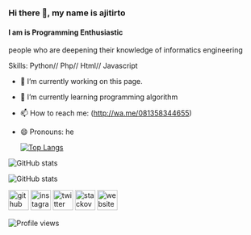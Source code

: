 ### Hi there 👋, my name is **ajitirto**
####  I am is Programming Enthusiastic
people who are deepening their knowledge of informatics engineering

Skills: Python// Php// Html// Javascript

- 🔭 I’m currently working on this page.  
- 🌱 I’m currently learning programming algorithm 
- 📫 How to reach me:  (http://wa.me/081358344655) 
- 😄 Pronouns: he 


  [![Top Langs](https://github-readme-stats.vercel.app/api/top-langs/?username=ajitirto)](https://github.com/anuraghazra/github-readme-stats)
  
![GitHub stats](https://github-readme-stats.vercel.app/api?username=ajitirto&show_icons=true)  

![GitHub stats](https://github-readme-stats.vercel.app/api?username=ajitirto&show_icons=true)  

[<img src='https://cdn.jsdelivr.net/npm/simple-icons@3.0.1/icons/github.svg' alt='github' height='40'>](https://github.com/ajitirto)  [<img src='https://cdn.jsdelivr.net/npm/simple-icons@3.0.1/icons/instagram.svg' alt='instagram' height='40'>](https://www.instagram.com/aji_tirto_prayogo/)  [<img src='https://cdn.jsdelivr.net/npm/simple-icons@3.0.1/icons/twitter.svg' alt='twitter' height='40'>](https://twitter.com/prayogo_tirto)  [<img src='https://cdn.jsdelivr.net/npm/simple-icons@3.0.1/icons/stackoverflow.svg' alt='stackoverflow' height='40'>](https://stackoverflow.com/users/7392280)  [<img src='https://cdn.jsdelivr.net/npm/simple-icons@3.0.1/icons/icloud.svg' alt='website' height='40'>](https://ajiwoke.wordpress.com/)  

![Profile views](https://gpvc.arturio.dev/ajitirto)  



